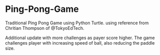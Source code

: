 # Ping-Pong-Game

Traditional Ping Pong Game using Python Turtle. using reference from Chritian Thompson of @TokyoEdTech.

Additional update with more challenges as payer score higher. The game challenges player with increasing speed of ball, also reducing the paddle size.


